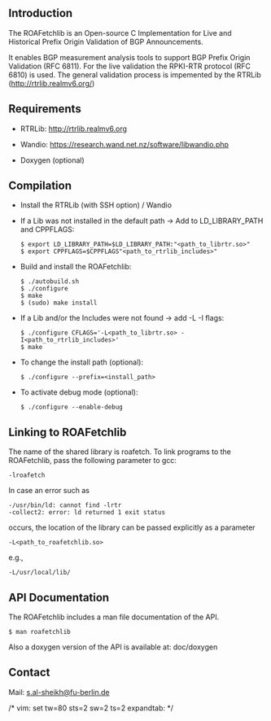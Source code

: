 Introduction
------------
The ROAFetchlib is an Open-source C Implementation for Live and Historical 
Prefix Origin Validation of BGP Announcements.

It enables BGP measurement analysis tools to support BGP Prefix Origin 
Validation (RFC 6811). For the live validation the RPKI-RTR protocol (RFC 6810) 
is used. The general validation process is impemented by the RTRLib 
(http://rtrlib.realmv6.org/)


Requirements
------------

 - RTRLib: http://rtrlib.realmv6.org
  
 - Wandio: https://research.wand.net.nz/software/libwandio.php
 
 - Doxygen (optional)
  
 Compilation
-----------

* Install the RTRLib (with SSH option) / Wandio

* If a Lib was not installed in the default path -> Add to LD_LIBRARY_PATH and CPPFLAGS:

  ```
  $ export LD_LIBRARY_PATH=$LD_LIBRARY_PATH:"<path_to_librtr.so>"
  $ export CPPFLAGS=$CPPFLAGS"<path_to_rtrlib_includes>"
  ```
  
* Build and install the ROAFetchlib:

  ```
  $ ./autobuild.sh
  $ ./configure
  $ make
  $ (sudo) make install
  ```

* If a Lib and/or the Includes were not found -> add -L -I flags:

  ```
  $ ./configure CFLAGS='-L<path_to_librtr.so> -I<path_to_rtrlib_includes>'
  $ make
  ```

* To change the install path (optional):

  ```
  $ ./configure --prefix=<install_path>
  ```

* To activate debug mode (optional):
  ```
  $ ./configure --enable-debug
  ```


Linking to ROAFetchlib
----------------------
The name of the shared library is roafetch. To link programs to the 
ROAFetchlib, pass the following parameter to gcc:

  ```
  -lroafetch
  ```

In case an error such as

  ```
  -/usr/bin/ld: cannot find -lrtr
  -collect2: error: ld returned 1 exit status
  ```

occurs, the location of the library can be passed explicitly as a parameter

  ```
  -L<path_to_roafetchlib.so>
  ```

e.g.,

  ```
  -L/usr/local/lib/
  ```


API Documentation
-----------------
The ROAFetchlib includes a man file documentation of the API. 

  ```
  $ man roafetchlib
  ```
  
Also a doxygen version of the API is available at: doc/doxygen

Contact
-------

Mail: s.al-sheikh@fu-berlin.de

/* vim: set tw=80 sts=2 sw=2 ts=2 expandtab: */
